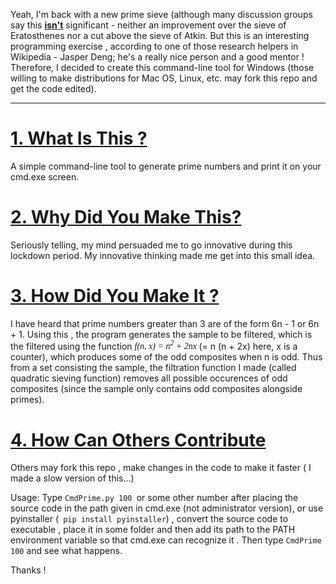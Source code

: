 Yeah, I'm back with a new prime sieve (although many discussion groups say this <u><b>isn't</b></u> significant - neither an improvement over the sieve of Eratosthenes nor a cut above the sieve of Atkin.
But this is an interesting programming exercise , according to one of those research helpers in Wikipedia - Jasper Deng; he's a really nice person and a good mentor ! Therefore, I decided to create this 
command-line tool for Windows (those willing to make distributions for Mac OS, Linux, etc. may fork this repo and get the code edited).
________
<u><h1>1. What Is This ?</h1></u>
A simple command-line tool to generate prime numbers and print it on your cmd.exe screen.

<u><h1>2. Why Did You Make This?</h1></u>
Seriously telling, my mind persuaded me to go innovative during this lockdown period. My innovative thinking made me get into this small idea.

<u><h1> 3. How Did You Make It ?</h1></u>
I have heard that prime numbers greater than 3 are of the form 6n - 1 or 6n + 1. Using this , the program generates the sample to be filtered, which is the filtered using the function 
<i><font face = "Lucida Calligraphy"> f(n, x) = n<sup>2</sup> + 2nx </font> </i> (= n (n + 2x) here, x is a counter), which produces some of the odd composites when n is odd. Thus
from a set consisting the sample, the filtration function I made (called quadratic sieving function) removes all possible occurences of odd composites (since the sample only contains
odd composites alongside primes).

<u><h1> 4. How Can Others Contribute </h1></u>
Others may fork this repo , make changes in the code to make it faster ( I made a slow version of this...)

Usage: Type ```CmdPrime.py 100 ```or some other number after placing the source code in the path given in cmd.exe (not administrator version), or use pyinstaller  (``` pip install pyinstaller```) , convert the source code to executable , place it in some folder and then add its path to the PATH environment variable so that cmd.exe can recognize it . Then type ```CmdPrime 100``` and see what happens.

Thanks !

